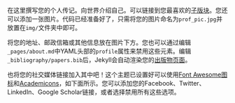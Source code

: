 在这里撰写您的个人传记。向世界介绍自己。可以链接到您最喜欢的[子版块](http://reddit.com)。您还可以添加一张图片。代码已经准备好了，只需将您的图片命名为`prof_pic.jpg`并放置在`img/`文件夹中即可。

将您的地址、邮政信箱或其他信息放在图片下方。您也可以通过编辑`_pages/about.md`中YAML头部的`profile`属性来禁用这些元素。编辑`_bibliography/papers.bib`后，Jekyll会自动渲染您的[出版物页面](/al-folio/publications/)。

也将您的社交媒体链接加入其中吧！这个主题已设置好可以使用[Font Awesome图标](https://fontawesome.com/)和[Academicons](https://jpswalsh.github.io/academicons/)，如下面所示。您可以添加您的Facebook、Twitter、LinkedIn、Google Scholar链接，或者选择禁用所有这些选项。